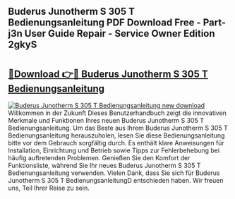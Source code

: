 ## Buderus Junotherm S 305 T Bedienungsanleitung PDF Download Free - Part-j3n User Guide Repair - Service Owner Edition 2gkyS

# <h2><a href="http://df0kp0m.blite.top/?on=Buderus+Junotherm+S+305+T+Bedienungsanleitung">🔗Download 👉🔴 Buderus Junotherm S 305 T Bedienungsanleitung</a></h2>

[![Buderus Junotherm S 305 T Bedienungsanleitung new download](https://i.imgur.com/lujVjoI.png)](http://df0kp0m.blite.top/?on=Buderus+Junotherm+S+305+T+Bedienungsanleitung)
Willkommen in der Zukunft Dieses Benutzerhandbuch zeigt die innovativen Merkmale und Funktionen Ihres neuen Buderus Junotherm S 305 T Bedienungsanleitung. Um das Beste aus Ihrem Buderus Junotherm S 305 T Bedienungsanleitung herauszuholen, lesen Sie diese Bedienungsanleitung bitte vor dem Gebrauch sorgfältig durch. Es enthält klare Anweisungen für Installation, Einrichtung und Betrieb sowie Tipps zur Fehlerbehebung bei häufig auftretenden Problemen. Genießen Sie den Komfort der Funktionsliste, während Sie Ihr neues Buderus Junotherm S 305 T Bedienungsanleitung verwenden. Vielen Dank, dass Sie sich für Buderus Junotherm S 305 T BedienungsanleitungD entschieden haben. Wir freuen uns, Teil Ihrer Reise zu sein.
